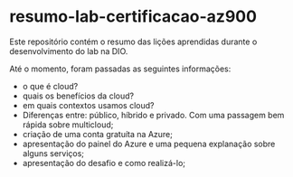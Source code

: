 # resumo-lab-certificacao-az900
Este repositório contém o resumo das lições aprendidas durante o desenvolvimento do lab na DIO.

Até o momento, foram passadas as seguintes informações:
  * o que é cloud?
  * quais os benefícios da cloud?
  * em quais contextos usamos cloud?
  * Diferenças entre: público, híbrido e privado. Com uma passagem bem rápida sobre multicloud;
  * criação de uma conta gratuíta na Azure;
  * apresentação do painel do Azure e uma pequena explanação sobre alguns serviços;
  * apresentação do desafio e como realizá-lo;


